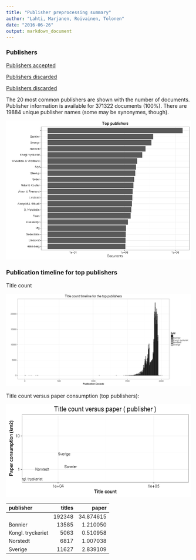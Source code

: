 ```yaml
---
title: "Publisher preprocessing summary"
author: "Lahti, Marjanen, Roivainen, Tolonen"
date: "2016-06-26"
output: markdown_document
---
```



### Publishers

[Publishers accepted](output.tables/publisher_accepted.csv)

[Publishers discarded](output.tables/publisher_discarded.csv)

[Publishers discarded](output.tables/publisher_nontrivial_conversions.csv)



The 20 most common publishers are shown with the number of documents. Publisher information is available for 371322 documents (100%). There are 19884 unique publisher names (some may be synonymes, though).


![plot of chunk summarypublisher2](figure/summarypublisher2-1.png)

### Publication timeline for top publishers

Title count

![plot of chunk summaryTop10pubtimeline](figure/summaryTop10pubtimeline-1.png)



Title count versus paper consumption (top publishers):

![plot of chunk publishertitlespapers](figure/publishertitlespapers-1.png)

|publisher         | titles|     paper|
|:-----------------|------:|---------:|
|                  | 192348| 34.874615|
|Bonnier           |  13585|  1.210050|
|Kongl. tryckeriet |   5063|  0.510958|
|Norstedt          |   6817|  1.007038|
|Sverige           |  11627|  2.839109|

